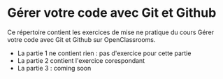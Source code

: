 # Gérer votre code avec Git et Github
Ce répertoire contient les exercices de mise ne pratique du cours Gérer votre code avec Git et Github sur OpenClassrooms.
- La partie 1 ne contient rien : pas d'exercice pour cette partie
- La partie 2 contient l'exercice corespondant
- La partie 3 : coming soon
